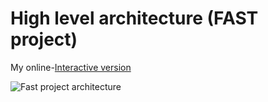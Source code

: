 # High level architecture (FAST project)

My online-[Interactive version](https://oslo.cristianvasquez.me/)

![Fast project architecture](https://oslo.cristianvasquez.me/3d54d4b1/images/8ad189d8-3576-499a-8bcc-bc69237da98c.png)

